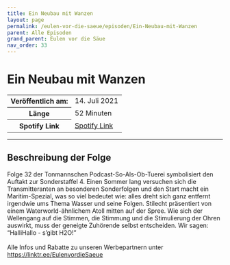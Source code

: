 ```yaml
---
title: Ein Neubau mit Wanzen
layout: page
permalink: /eulen-vor-die-saeue/episoden/Ein-Neubau-mit-Wanzen
parent: Alle Episoden
grand_parent: Eulen vor die Säue
nav_order: 33
---
```


# Ein Neubau mit Wanzen
<table class="resp-table dcf-table dcf-table-responsive dcf-table-bordered dcf-table-striped dcf-w-100%">
                    <tbody>
                        <tr>
                            <th scope="row">Veröffentlich am:</th>
                            <td data-label="Veröffentlich am:">14. Juli 2021</td>
                        </tr>
                        <tr>
                            <th scope="row">Länge </th>
                            <td data-label="Länge ">52 Minuten</td>
                        </tr><tr>
                                <th scope="row">Spotify Link</th>
                                <td data-label="Spotify Link"><a href="https://open.spotify.com/episode/2aG8lew9sLZ6IoS5lVM5bW">Spotify Link</a></td>
                            </tr></tbody>
                </table>

***

## Beschreibung der Folge

<div>
Folge 32 der Tonmannschen Podcast-So-Als-Ob-Tuerei symbolisiert den Auftakt zur Sonderstaffel 4. Einen Sommer lang versuchen sich die Transmitteranten an besonderen Sonderfolgen und den Start macht ein Maritim-Spezial, was so viel bedeutet wie: alles dreht sich ganz entfernt irgendwie ums Thema Wasser und seine Folgen. Stilecht präsentiert von einem Waterworld-ähnlichem Atoll mitten auf der Spree. Wie sich der Wellengang auf die Stimmen, die Stimmung und die Stimulierung der Ohren auswirkt, muss der geneigte Zuhörende selbst entscheiden. Wir sagen: “HalliHallo - s’gibt H2O!” <br>  <br> Alle Infos und Rabatte zu unseren Werbepartnern unter <a href="https://linktr.ee/EulenvordieSaeue">https://linktr.ee/EulenvordieSaeue</a>  
</div>

